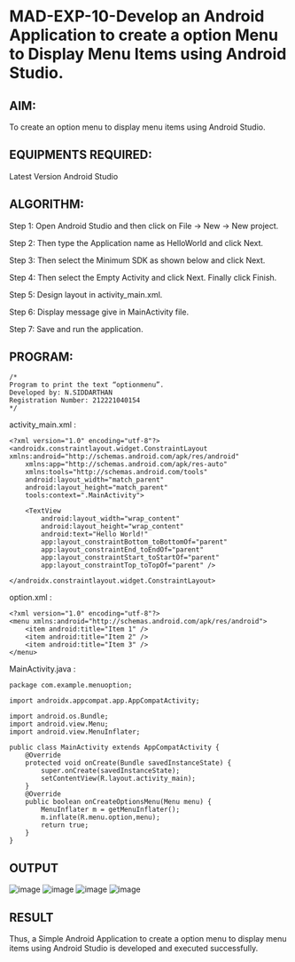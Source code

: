 # MAD-EXP-10-Develop an Android Application to create a option Menu to Display Menu Items using Android Studio.

## AIM:

To create an option menu to display menu items using Android Studio.

## EQUIPMENTS REQUIRED:

Latest Version Android Studio

## ALGORITHM:

Step 1: Open Android Studio and then click on File -> New -> New project.

Step 2: Then type the Application name as HelloWorld and click Next. 

Step 3: Then select the Minimum SDK as shown below and click Next.

Step 4: Then select the Empty Activity and click Next. Finally click Finish.

Step 5: Design layout in activity_main.xml.

Step 6: Display message give in MainActivity file.

Step 7: Save and run the application.

## PROGRAM:
```
/*
Program to print the text “optionmenu”.
Developed by: N.SIDDARTHAN
Registration Number: 212221040154
*/
```
activity_main.xml :
```
<?xml version="1.0" encoding="utf-8"?>
<androidx.constraintlayout.widget.ConstraintLayout xmlns:android="http://schemas.android.com/apk/res/android"
    xmlns:app="http://schemas.android.com/apk/res-auto"
    xmlns:tools="http://schemas.android.com/tools"
    android:layout_width="match_parent"
    android:layout_height="match_parent"
    tools:context=".MainActivity">

    <TextView
        android:layout_width="wrap_content"
        android:layout_height="wrap_content"
        android:text="Hello World!"
        app:layout_constraintBottom_toBottomOf="parent"
        app:layout_constraintEnd_toEndOf="parent"
        app:layout_constraintStart_toStartOf="parent"
        app:layout_constraintTop_toTopOf="parent" />

</androidx.constraintlayout.widget.ConstraintLayout>
```
option.xml :
```
<?xml version="1.0" encoding="utf-8"?>
<menu xmlns:android="http://schemas.android.com/apk/res/android">
    <item android:title="Item 1" />
    <item android:title="Item 2" />
    <item android:title="Item 3" />
</menu>
```
MainActivity.java :
```
package com.example.menuoption;

import androidx.appcompat.app.AppCompatActivity;

import android.os.Bundle;
import android.view.Menu;
import android.view.MenuInflater;

public class MainActivity extends AppCompatActivity {
    @Override
    protected void onCreate(Bundle savedInstanceState) {
        super.onCreate(savedInstanceState);
        setContentView(R.layout.activity_main);
    }
    @Override
    public boolean onCreateOptionsMenu(Menu menu) {
        MenuInflater m = getMenuInflater();
        m.inflate(R.menu.option,menu);
        return true;
    }
}
```
## OUTPUT

![image](https://github.com/Siddarthan999/MAD-EXP-10-Develop-an-Android-Application-to-Create-a-Option-Menu-to-Display-Menu-Items/assets/91734840/e5634791-56b4-4011-b3e9-9bb772e79872)
![image](https://github.com/Siddarthan999/MAD-EXP-10-Develop-an-Android-Application-to-Create-a-Option-Menu-to-Display-Menu-Items/assets/91734840/6b5239b8-2b62-4d17-9949-4658bfa88d68)
![image](https://github.com/Siddarthan999/MAD-EXP-10-Develop-an-Android-Application-to-Create-a-Option-Menu-to-Display-Menu-Items/assets/91734840/a7b34f8e-93f9-4685-9960-383ad17c271e)
![image](https://github.com/Siddarthan999/MAD-EXP-10-Develop-an-Android-Application-to-Create-a-Option-Menu-to-Display-Menu-Items/assets/91734840/bdbf6e9e-f87f-4e20-9dda-9e042024cb63)

## RESULT
Thus, a Simple Android Application to create a option menu to display menu items using Android Studio is developed and executed successfully.
